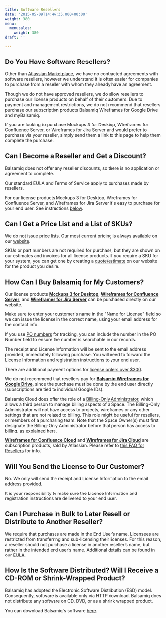 ```yaml
---
title: Software Resellers
date: '2015-05-09T14:46:35.000+00:00'
weight: 380
menu:
  menusales:
    weight: 380
draft: ''

---
```


## Do You Have Software Resellers?

Other than [Atlassian Marketplace](/sales/marketplace/), we have no contracted agreements with software resellers, however we understand it is often easier for companies to purchase from a reseller with whom they already have an agreement.

Though we do not have approved resellers, we do allow resellers to purchase our license products on behalf of their customers. Due to payment and management restrictions, we do not recommend that resellers purchase our subscription products Balsamiq Wireframes for Google Drive and myBalsamiq.

If you are looking to purchase Mockups 3 for Desktop, Wireframes for Confluence Server, or Wireframes for Jira Server and would prefer to purchase via your reseller, simply send them a link to this page to help them complete the purchase.

## Can I Become a Reseller and Get a Discount?

Balsamiq does not offer any reseller discounts, so there is no application or agreement to complete.

Our standard [EULA and Terms of Service](https://balsamiq.com/legal/terms/) apply to purchases made by resellers.

For our license products Mockups 3 for Desktop, Wireframes for Confluence Server, and Wireframes for Jira Server it's easy to purchase for your end user. See instructions [below](#how-can-i-buy-balsamiq-mockups-for-my-customers).

## Can I Get a Price List and a List of SKUs?

We do not issue price lists. Our most current pricing is always available on our [website](https://balsamiq.com/buy/).

SKUs or part numbers are not required for purchase, but they are shown on our estimates and invoices for all license products. If you require a SKU for your system, you can get one by creating a [quote/estimate](/sales/quote/) on our website for the product you desire.

## How Can I Buy Balsamiq for My Customers?

Our license products **[Mockups 3 for Desktop](https://balsamiq.com/buy/)**, **[Wireframes for Confluence Server](https://balsamiq.com/buy/#c)**, and **[Wireframes for Jira Server](https://balsamiq.com/buy/#j)** can be purchased directly on our website.

Make sure to enter your customer's name in the "Name for License" field so we can issue the license in the correct name, using your email address for the contact info.

If you use [PO numbers](/sales/addpo/) for tracking, you can include the number in the PO Number field to ensure the number is searchable in our records.

The receipt and License Information will be sent to the email address provided, immediately following purchase. You will need to forward the License Information and registration instructions to your end user.

There are additional payment options for [license orders over $300](/sales/ordering/#licenses).

We do not recommend that resellers pay for [**Balsamiq Wireframes for Google Drive**](/sales/gdrivesubscription/#stopping-your-subscription), since the purchase must be done by the end user directly (subscriptions are tied to individual Google IDs).

Balsamiq Cloud does offer the role of a [Billing-Only Administrator](https://docs.balsamiq.com/cloud/spaces/#making-someone-a-billing-only-administrator), which allows a third person to manage billing aspects of a Space. The Billing-Only Administrator will not have access to projects, wireframes or any other settings that are not related to billing. This role might be useful for resellers, or members of a purchasing team. Note that the Space Owner(s) must first designate the Billing-Only Administrator before that person has access to billing, as explained [here](/sales/cloudreseller).

**[Wireframes for Confluence Cloud](https://marketplace.atlassian.com/plugins/com.balsamiq.mockups.confluence/cloud/overview)** and **[Wireframes for Jira Cloud](https://marketplace.atlassian.com/plugins/com.balsamiq.mockups.jira/cloud/overview)** are subscription products, sold by Atlassian. Please refer to [this FAQ for Resellers](https://www.atlassian.com/licensing/resellers/) for info.

## Will You Send the License to Our Customer?

No. We only will send the receipt and License Information to the email address provided.

It is your responsibility to make sure the License Information and registration instructions are delivered to your end user.

## Can I Purchase in Bulk to Later Resell or Distribute to Another Reseller?

We require that purchases are made in the End User’s name. Licensees are restricted from transferring and sub-licensing their licenses. For this reason, a reseller should not purchase a license in another reseller’s name, but rather in the intended end user’s name. Additional details can be found in our [EULA](https://balsamiq.com/legal/terms/eula/#10).

## How Is the Software Distributed? Will I Receive a CD-ROM or Shrink-Wrapped Product?

Balsamiq has adopted the Electronic Software Distribution (ESD) model. Consequently, software is available only via HTTP download. Balsamiq does not distribute any software on CD, DVD, or as a shrink wrapped product.

You can download Balsamiq's software [here](https://www.balsamiq.com/download).
